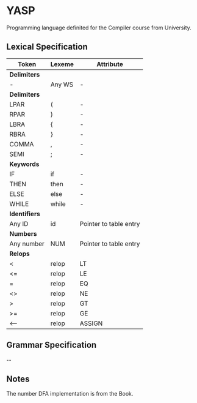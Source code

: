 # YASP

Programming language definited for the Compiler course from University.

## Lexical Specification

|Token |Lexeme|Attribute|
|------|------|---------|
|**Delimiters**|
|*-*|Any WS|-|
|**Delimiters**|
|LPAR|(|-|
|RPAR|)|-|
|LBRA|{|-|
|RBRA|}|-|
|COMMA|,|-|
|SEMI|;|-|
|**Keywords**|
|IF|if|-|
|THEN|then|-|
|ELSE|else|-|
|WHILE|while|-|
|**Identifiers**|
|Any ID|id|Pointer to table entry|
|**Numbers**|
|Any number|NUM|Pointer to table entry|
|**Relops**|
|<|relop|LT|
|<=|relop|LE|
|=|relop|EQ|
|<>|relop|NE|
|>|relop|GT|
|>=|relop|GE|
|<--|relop|ASSIGN|

## Grammar Specification

--

## Notes
The number DFA implementation is from the Book.